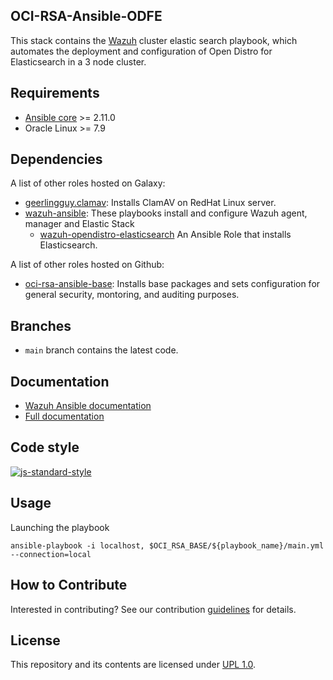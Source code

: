 
## OCI-RSA-Ansible-ODFE
This stack contains the [Wazuh](https://wazuh.com/) cluster elastic search playbook, which automates the deployment and configuration of Open Distro for Elasticsearch in a 3 node cluster.

## Requirements
- [Ansible core](https://docs.ansible.com/ansible-core/devel/index.html) >= 2.11.0
- Oracle Linux >= 7.9

## Dependencies

A list of other roles hosted on Galaxy:

* [geerlingguy.clamav](https://github.com/geerlingguy/ansible-role-clamav): Installs ClamAV on RedHat Linux server.
* [wazuh-ansible](https://github.com/wazuh/wazuh-ansible): These playbooks install and configure Wazuh agent, manager and Elastic Stack
    - [wazuh-opendistro-elasticsearch](https://github.com/wazuh/wazuh-ansible/tree/master/roles/opendistro/opendistro-elasticsearch) An Ansible Role that installs Elasticsearch.

A list of other roles hosted on Github:
* [oci-rsa-ansible-base](pending...): Installs base packages and sets configuration for general security, montoring, and auditing purposes.


## Branches
* `main` branch contains the latest code.

## Documentation

* [Wazuh Ansible documentation](https://documentation.wazuh.com/current/deploying-with-ansible/index.html)
* [Full documentation](http://documentation.wazuh.com)

## Code style

[![js-standard-style](https://img.shields.io/badge/code%20style-standard-brightgreen.svg?style=flat)](https://github.com/oracle-quickstart) 

## Usage
Launching the playbook

```
ansible-playbook -i localhost, $OCI_RSA_BASE/${playbook_name}/main.yml --connection=local
```

## How to Contribute
Interested in contributing?  See our contribution [guidelines](CONTRIBUTE.md) for details.

## License
This repository and its contents are licensed under [UPL 1.0](LICENSE).    

